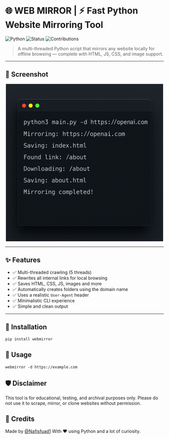# 🌐 WEB MIRROR | ⚡ Fast Python Website Mirroring Tool

![Python](https://img.shields.io/badge/Python-3.7+-blue?logo=python&logoColor=white)
![Status](https://img.shields.io/badge/Project-Active-brightgreen)
![Contributions](https://img.shields.io/badge/Contributions-Welcome-blueviolet)

> A multi-threaded Python script that mirrors any website locally for offline browsing — complete with HTML, JS, CSS, and image support.

---

## 📸 Screenshot

<p align="center">
  <img src="https://raw.githubusercontent.com/nfs-tech-bd/webmirror/refs/heads/main/logo.png" alt="WebMirror SS" width="500"/>
</p>

---

## ✨ Features

- ✅ Multi-threaded crawling (5 threads)
- ✅ Rewrites all internal links for local browsing
- ✅ Saves HTML, CSS, JS, images and more
- ✅ Automatically creates folders using the domain name
- ✅ Uses a realistic `User-Agent` header
- ✅ Minimalistic CLI experience
- ✅ Simple and clean output

---

## 🧰 Installation
```
pip install webmirror
```



## 🚀 Usage
```webmirror -d https://example.com```


## 🛡️ Disclaimer

This tool is for educational, testing, and archival purposes only.
Please do not use it to scrape, mirror, or clone websites without permission.

## 🙌 Credits
Made by <a href="https://t.me/Nafisfuad1">@Nafisfuad1</a>
With ❤️ using Python and a lot of curiosity.
